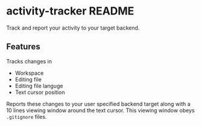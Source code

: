 # activity-tracker README

Track and report your activity to your target backend.

## Features

Tracks changes in

-   Workspace
-   Editing file
-   Editing file languge
-   Text cursor position

Reports these changes to your user specified backend target along with a 10 lines viewing window around the text cursor. This viewing window obeys `.gitignore` files.

